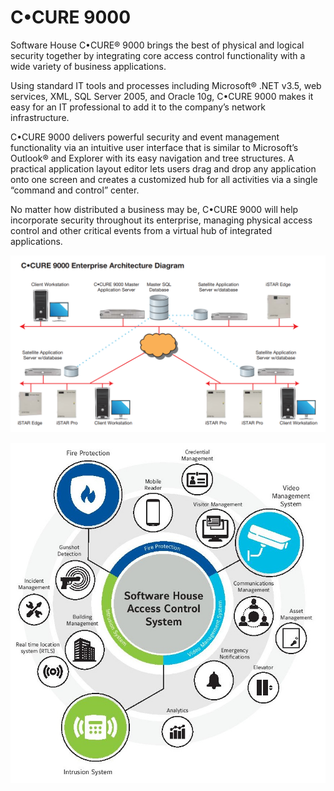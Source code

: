 # C•CURE 9000

Software House C•CURE® 9000 brings the best of physical and logical security together by integrating core access control functionality with a wide variety of business applications. 

Using standard IT tools and processes including Microsoft® .NET v3.5, web services, XML, SQL Server 2005, and Oracle 10g, C•CURE 9000 makes it easy for an IT professional to add it to the company’s network infrastructure. 

C•CURE 9000 delivers powerful security and event management functionality via an intuitive user interface that is similar to Microsoft’s Outlook® and Explorer with its easy navigation and tree structures. A practical application layout editor lets users drag and drop any application onto one screen and creates a customized hub for all activities via a single “command and control” center. 

No matter how distributed a business may be, C•CURE 9000 will help incorporate security throughout its enterprise, managing physical access control and other critical events from a virtual hub of integrated applications.

![ccure-9000-enterprise-architecture](./_images/projects/tyco/ccure-9000-enterprise-architecture.png)

![ccure-9000-portfolio](./_images/projects/tyco/ccure-9000-portfolio.jpg)